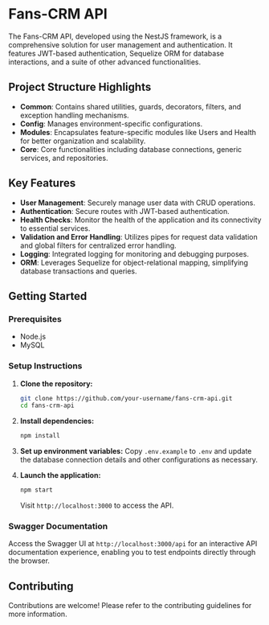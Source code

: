 # Fans-CRM API

The Fans-CRM API, developed using the NestJS framework, is a comprehensive solution for user management and authentication. It features JWT-based authentication, Sequelize ORM for database interactions, and a suite of other advanced functionalities.

## Project Structure Highlights

- **Common**: Contains shared utilities, guards, decorators, filters, and exception handling mechanisms.
- **Config**: Manages environment-specific configurations.
- **Modules**: Encapsulates feature-specific modules like Users and Health for better organization and scalability.
- **Core**: Core functionalities including database connections, generic services, and repositories.

## Key Features

- **User Management**: Securely manage user data with CRUD operations.
- **Authentication**: Secure routes with JWT-based authentication.
- **Health Checks**: Monitor the health of the application and its connectivity to essential services.
- **Validation and Error Handling**: Utilizes pipes for request data validation and global filters for centralized error handling.
- **Logging**: Integrated logging for monitoring and debugging purposes.
- **ORM**: Leverages Sequelize for object-relational mapping, simplifying database transactions and queries.

## Getting Started

### Prerequisites

- Node.js
- MySQL

### Setup Instructions

1. **Clone the repository:**

   ```sh
   git clone https://github.com/your-username/fans-crm-api.git
   cd fans-crm-api
   ```

2. **Install dependencies:**

   ```sh
   npm install
   ```

3. **Set up environment variables:**
   Copy `.env.example` to `.env` and update the database connection details and other configurations as necessary.

4. **Launch the application:**

   ```sh
   npm start
   ```

   Visit `http://localhost:3000` to access the API.

### Swagger Documentation

Access the Swagger UI at `http://localhost:3000/api` for an interactive API documentation experience, enabling you to test endpoints directly through the browser.

## Contributing

Contributions are welcome! Please refer to the contributing guidelines for more information.
